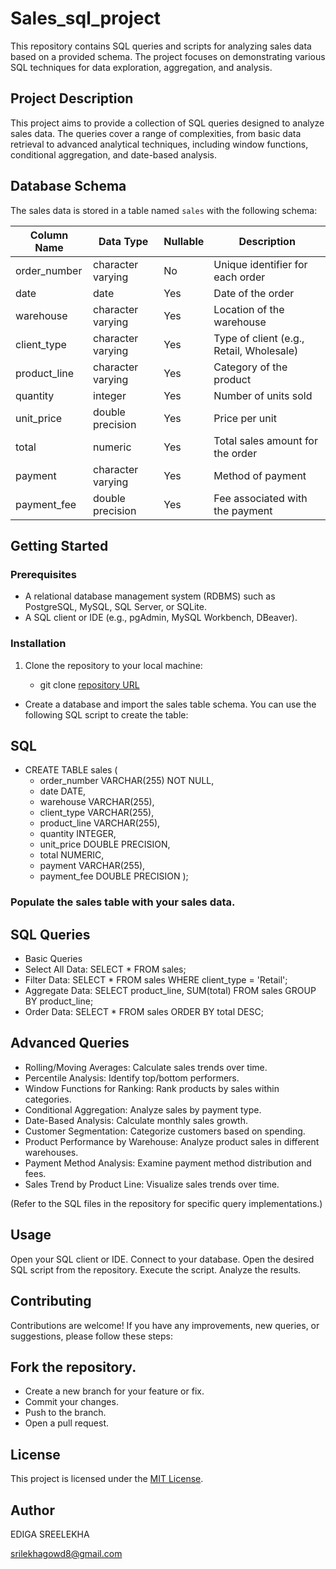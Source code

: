 # Sales_sql_project

This repository contains SQL queries and scripts for analyzing sales data based on a provided schema. The project focuses on demonstrating various SQL techniques for data exploration, aggregation, and analysis.


## Project Description

This project aims to provide a collection of SQL queries designed to analyze sales data. The queries cover a range of complexities, from basic data retrieval to advanced analytical techniques, including window functions, conditional aggregation, and date-based analysis.


## Database Schema

The sales data is stored in a table named `sales` with the following schema:

| Column Name   | Data Type         | Nullable | Description                               |
|---------------|-------------------|----------|-------------------------------------------|
| order_number  | character varying | No       | Unique identifier for each order          |
| date          | date              | Yes      | Date of the order                         |
| warehouse     | character varying | Yes      | Location of the warehouse                 |
| client_type   | character varying | Yes      | Type of client (e.g., Retail, Wholesale) |
| product_line  | character varying | Yes      | Category of the product                   |
| quantity      | integer           | Yes      | Number of units sold                      |
| unit_price    | double precision  | Yes      | Price per unit                            |
| total         | numeric           | Yes      | Total sales amount for the order          |
| payment       | character varying | Yes      | Method of payment                         |
| payment_fee   | double precision  | Yes      | Fee associated with the payment           |

## Getting Started

### Prerequisites

- A relational database management system (RDBMS) such as PostgreSQL, MySQL, SQL Server, or SQLite.
- A SQL client or IDE (e.g., pgAdmin, MySQL Workbench, DBeaver).

### Installation

1. Clone the repository to your local machine:

    - git clone [repository URL](https://github.com/edigasreelekha/Sales_sql_project/tree/main)

   
- Create a database and import the sales table schema. You can use the following SQL script to create the table:

## SQL

- CREATE TABLE sales (
    - order_number VARCHAR(255) NOT NULL,
    - date DATE,
   - warehouse VARCHAR(255),
   - client_type VARCHAR(255),
   - product_line VARCHAR(255),
   - quantity INTEGER,
   - unit_price DOUBLE PRECISION,
   - total NUMERIC,
   - payment VARCHAR(255),
   - payment_fee DOUBLE PRECISION
);


### Populate the sales table with your sales data.

## SQL Queries

- Basic Queries
- Select All Data: SELECT * FROM sales;
- Filter Data: SELECT * FROM sales WHERE client_type = 'Retail';
- Aggregate Data: SELECT product_line, SUM(total) FROM sales GROUP BY product_line;
- Order Data: SELECT * FROM sales ORDER BY total DESC;
  
## Advanced Queries

- Rolling/Moving Averages: Calculate sales trends over time.
- Percentile Analysis: Identify top/bottom performers.
- Window Functions for Ranking: Rank products by sales within categories.
- Conditional Aggregation: Analyze sales by payment type.
- Date-Based Analysis: Calculate monthly sales growth.
- Customer Segmentation: Categorize customers based on spending.
- Product Performance by Warehouse: Analyze product sales in different warehouses.
- Payment Method Analysis: Examine payment method distribution and fees.
- Sales Trend by Product Line: Visualize sales trends over time.
 
(Refer to the SQL files in the repository for specific query implementations.)

## Usage

Open your SQL client or IDE.
Connect to your database.
Open the desired SQL script from the repository.
Execute the script.
Analyze the results.

## Contributing

Contributions are welcome! If you have any improvements, new queries, or suggestions, please follow these steps:

## Fork the repository.

- Create a new branch for your feature or fix.
- Commit your changes.
- Push to the branch.
- Open a pull request. 

## License

This project is licensed under the [MIT License](https://github.com/edigasreelekha/License/blob/main/README.md).


## Author 

EDIGA SREELEKHA


srilekhagowd8@gmail.com
